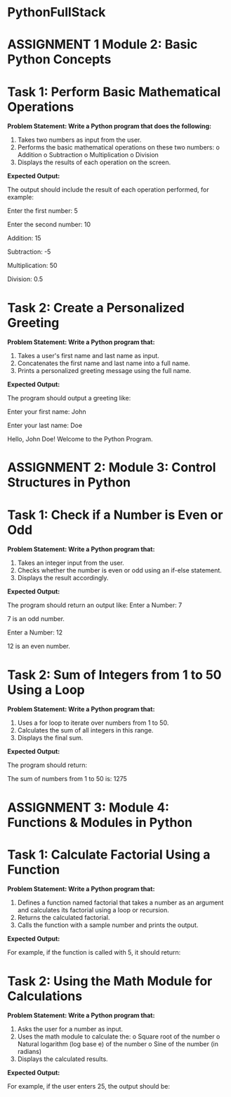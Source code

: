 # PythonFullStack

# ASSIGNMENT 1  Module 2: Basic Python Concepts

# Task 1: Perform Basic Mathematical Operations
**Problem Statement: Write a Python program that does the following:**
1.  Takes two numbers as input from the user.
2.  Performs the basic mathematical operations on these two numbers:
o	Addition
o	Subtraction
o	Multiplication
o	Division
3.  Displays the results of each operation on the screen.
   
 **Expected Output:**
 
The output should include the result of each operation performed, for example:

  Enter the first number: 5

  Enter the second number: 10

  Addition: 15

  Subtraction: -5

  Multiplication: 50

 Division: 0.5

# Task 2: Create a Personalized Greeting
**Problem Statement: Write a Python program that:**
1.  Takes a user's first name and last name as input.
2.  Concatenates the first name and last name into a full name.
3.  Prints a personalized greeting message using the full name.
   
**Expected Output:**

The program should output a greeting like:

Enter your first name: John

Enter your last name: Doe

Hello, John Doe! Welcome to the Python Program.

# ASSIGNMENT 2: Module 3: Control Structures in Python
 
# Task 1: Check if a Number is Even or Odd
**Problem Statement:  Write a Python program that:**
1. 	Takes an integer input from the user.
2. 	Checks whether the number is even or odd using an if-else statement.
3. 	Displays the result accordingly.

**Expected Output:**

The program should return an output like:
Enter a Number: 7

7  is an odd number.

Enter a Number: 12

12  is an even number.

# Task 2: Sum of Integers from 1 to 50 Using a Loop
 
**Problem Statement: Write a Python program that:**
1.   Uses a for loop to iterate over numbers from 1 to 50.
2.   Calculates the sum of all integers in this range.
3.   Displays the final sum.
 
**Expected Output:**

The program should return:

The sum of numbers from 1 to 50 is:  1275

# ASSIGNMENT 3: Module 4: Functions & Modules in Python 

# Task 1: Calculate Factorial Using a Function 

**Problem Statement: Write a Python program that:**
1.   Defines a function named factorial that takes a number as an argument and calculates its factorial using a loop or recursion.
2.   Returns the calculated factorial.
3.   Calls the function with a sample number and prints the output.
 
**Expected Output:**

For example, if the function is called with 5, it should return:

# Task 2: Using the Math Module for Calculations
 
**Problem Statement: Write a Python program that:**
1.   Asks the user for a number as input.
2.   Uses the math module to calculate the:
o   Square root of the number
o   Natural logarithm (log base e) of the number
o   Sine of the number (in radians)
3.   Displays the calculated results.

 **Expected Output:**

 For example, if the user enters 25, the output should be:


